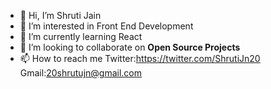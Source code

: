 - 👋 Hi, I’m Shruti Jain
- 👀 I’m interested in Front End Development
- 🌱 I’m currently learning React
- 💞️ I’m looking to collaborate on **Open Source Projects**
- 📫 How to reach me 
Twitter:https://twitter.com/ShrutiJn20
Gmail:20shrutujn@gmail.com

<!---
Shrutijn20/Shrutijn20 is a ✨ special ✨ repository because its `README.md` (this file) appears on your GitHub profile.
You can click the Preview link to take a look at your changes.
--->
